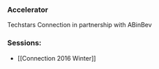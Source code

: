 
### Accelerator
Techstars Connection in partnership with ABinBev
 
### Sessions: 
- [[Connection 2016 Winter]]


